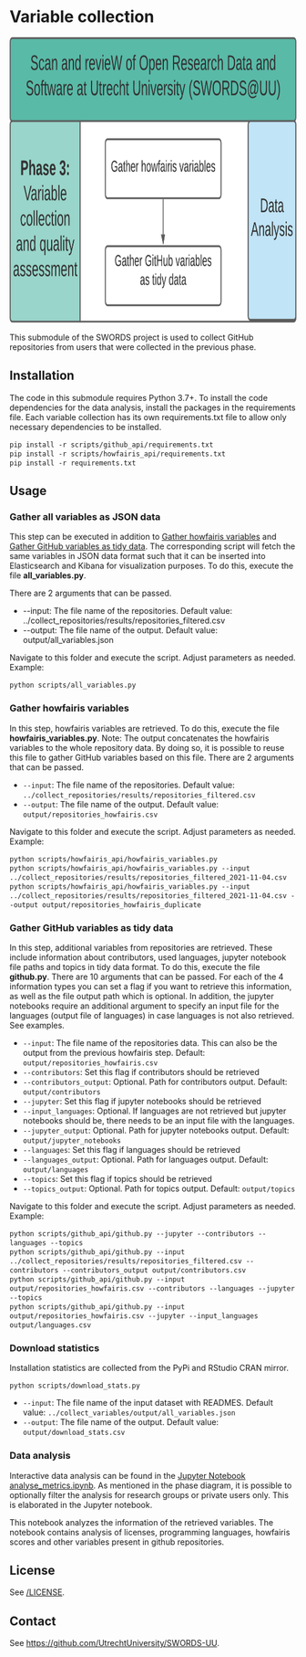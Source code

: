 # Variable collection

<img src="../docs/Phase_3.png" height="500">

This submodule of the SWORDS project is used to collect GitHub repositories from users that were collected in the previous phase.

## Installation

The code in this submodule requires Python 3.7+. To install the code dependencies for the data analysis, install the packages in the requirements file. Each variable collection has its own requirements.txt file to allow only necessary dependencies to be installed.

```console
pip install -r scripts/github_api/requirements.txt
pip install -r scripts/howfairis_api/requirements.txt
pip install -r requirements.txt
```

## Usage

### Gather all variables as JSON data

This step can be executed in addition to [Gather howfairis variables](#gather-howfairis-variables) and [Gather GitHub variables as tidy data](#gather-github-variables-as-tidy-data). The corresponding script will fetch the same variables in JSON data format such that it can be inserted into Elasticsearch and Kibana for visualization purposes. To do this, execute the file **all_variables.py**.

There are 2 arguments that can be passed.

- --input: The file name of the repositories. Default value: ../collect_repositories/results/repositories_filtered.csv
- --output: The file name of the output. Default value: output/all_variables.json

Navigate to this folder and execute the script. Adjust parameters as needed. Example:

```console
python scripts/all_variables.py
```

### Gather howfairis variables

In this step, howfairis variables are retrieved. To do this, execute the file **howfairis_variables.py**. Note: The output concatenates the howfairis variables to the whole repository data. By doing so, it is possible to reuse this file to gather GitHub variables based on this file.
There are 2 arguments that can be passed.

- `--input`: The file name of the repositories. Default value: `../collect_repositories/results/repositories_filtered.csv`
- `--output`: The file name of the output. Default value: `output/repositories_howfairis.csv`

Navigate to this folder and execute the script. Adjust parameters as needed. Example:

```console
python scripts/howfairis_api/howfairis_variables.py
python scripts/howfairis_api/howfairis_variables.py --input ../collect_repositories/results/repositories_filtered_2021-11-04.csv
python scripts/howfairis_api/howfairis_variables.py --input ../collect_repositories/results/repositories_filtered_2021-11-04.csv --output output/repositories_howfairis_duplicate
```

### Gather GitHub variables as tidy data

In this step, additional variables from repositories are retrieved. These include information about contributors, used languages, jupyter notebook file paths and topics in tidy data format. To do this, execute the file **github.py**.
There are 10 arguments that can be passed. For each of the 4 information types you can set a flag if you want to retrieve this information, as well as the file output path which is optional. In addition, the jupyter notebooks require an additional argument to specify an input file for the languages (output file of languages) in case languages is not also retrieved. See examples.

- `--input`: The file name of the repositories data. This can also be the output from the previous howfairis step. Default: `output/repositories_howfairis.csv`
- `--contributors`: Set this flag if contributors should be retrieved
- `--contributors_output`: Optional. Path for contributors output. Default: `output/contributors`
- `--jupyter`: Set this flag if jupyter notebooks should be retrieved
- `--input_languages`: Optional. If languages are not retrieved but jupyter notebooks should be, there needs to be an input file with the languages.
- `--jupyter_output`: Optional. Path for jupyter notebooks output. Default: `output/jupyter_notebooks`
- `--languages`: Set this flag if languages should be retrieved
- `--languages_output`: Optional. Path for languages output. Default: `output/languages`
- `--topics`: Set this flag if topics should be retrieved
- `--topics_output`: Optional. Path for topics output. Default: `output/topics`

Navigate to this folder and execute the script. Adjust parameters as needed. Example:

```console
python scripts/github_api/github.py --jupyter --contributors --languages --topics
python scripts/github_api/github.py --input ../collect_repositories/results/repositories_filtered.csv --contributors --contributors_output output/contributors.csv
python scripts/github_api/github.py --input output/repositories_howfairis.csv --contributors --languages --jupyter --topics
python scripts/github_api/github.py --input output/repositories_howfairis.csv --jupyter --input_languages output/languages.csv
```

### Download statistics

Installation statistics are collected from the PyPi and RStudio CRAN mirror.

```
python scripts/download_stats.py
```

- `--input`: The file name of the input dataset with READMES. Default value: `../collect_variables/output/all_variables.json`
- `--output`: The file name of the output. Default value: `output/download_stats.csv`

### Data analysis

Interactive data analysis can be found in the [Jupyter Notebook analyse_metrics.ipynb](analyse_metrics.ipynb). As mentioned in the phase diagram, it is possible to optionally filter the analysis for research groups or private users only. This is elaborated in the Jupyter notebook.

This notebook analyzes the information of the retrieved variables. The notebook contains analysis of licenses, programming languages, howfairis scores and other variables present in github repositories.

## License

See [/LICENSE](../LICENSE).

## Contact

See https://github.com/UtrechtUniversity/SWORDS-UU.
